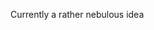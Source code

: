 Currently a rather nebulous idea

<!--
**lambda-research-sec/lambda-research-sec** is a ✨ _special_ ✨ repository because its `README.md` (this file) appears on your GitHub profile.

Here are some ideas to get you started:

- 🔭 I’m currently working on precision methods
- 🌱 I’m currently learning rust
- 👯 I’m looking to collaborate on securities pricing
- 🤔 I’m looking for help with coding
- 💬 Ask me about quant finance
- 📫 How to reach me: email
- 😄 Pronouns: male
- ⚡ Fun fact: what the hell even is the square-root of negative one?
-->
